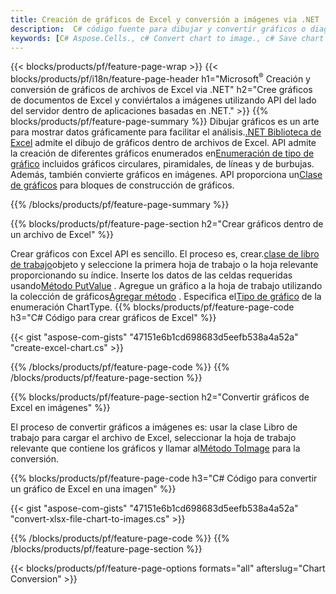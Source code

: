 ```yaml
---
title: Creación de gráficos de Excel y conversión a imágenes via .NET
description:  C# código fuente para dibujar y convertir gráficos o diagramas en Microsoft Excel usando la biblioteca .NET.
keywords: [C# Aspose.Cells., c# Convert chart to image., c# Save chart to image., c# chart to image., create charts in c#., insert charts in c#., manage charts in c#]
---
```

{{< blocks/products/pf/feature-page-wrap >}}
{{< blocks/products/pf/i18n/feature-page-header h1="Microsoft<sup>&reg;</sup> Creación y conversión de gráficos de archivos de Excel via .NET" h2="Cree gráficos de documentos de Excel y conviértalos a imágenes utilizando API del lado del servidor dentro de aplicaciones basadas en .NET." >}}
{{% blocks/products/pf/feature-page-summary %}}
 Dibujar gráficos es un arte para mostrar datos gráficamente para facilitar el análisis.[.NET Biblioteca de Excel](/cells/es/net/) admite el dibujo de gráficos dentro de archivos de Excel. API admite la creación de diferentes gráficos enumerados en[Enumeración de tipo de gráfico](https://reference.aspose.com/cells/net/aspose.cells.charts/charttype) incluidos gráficos circulares, piramidales, de líneas y de burbujas. Además, también convierte gráficos en imágenes. API proporciona un[Clase de gráficos](https://reference.aspose.com/cells/net/aspose.cells.charts) para bloques de construcción de gráficos.

{{% /blocks/products/pf/feature-page-summary %}}

{{% blocks/products/pf/feature-page-section h2="Crear gráficos dentro de un archivo de Excel" %}}

 Crear gráficos con Excel API es sencillo. El proceso es, crear.[clase de libro de trabajo](https://reference.aspose.com/cells/net/aspose.cells/workbook)objeto y seleccione la primera hoja de trabajo o la hoja relevante proporcionando su índice. Inserte los datos de las celdas requeridas usando[Método PutValue](https://reference.aspose.com/cells/net/aspose.cells/cell/methods/putvalue/index) . Agregue un gráfico a la hoja de trabajo utilizando la colección de gráficos[Agregar método](https://reference.aspose.com/cells/net/aspose.cells.charts/chartcollection/methods/add) . Especifica el[Tipo de gráfico](https://reference.aspose.com/cells/net/aspose.cells.charts/charttype) de la enumeración ChartType.
{{% blocks/products/pf/feature-page-code h3="C# Código para crear gráficos de Excel" %}}

{{< gist "aspose-com-gists" "47151e6b1cd698683d5eefb538a4a52a" "create-excel-chart.cs" >}}

{{% /blocks/products/pf/feature-page-code %}}
{{% /blocks/products/pf/feature-page-section %}}


{{% blocks/products/pf/feature-page-section h2="Convertir gráficos de Excel en imágenes" %}}

 El proceso de convertir gráficos a imágenes es: usar la clase Libro de trabajo para cargar el archivo de Excel, seleccionar la hoja de trabajo relevante que contiene los gráficos y llamar al[Método ToImage](https://reference.aspose.com/cells/net/aspose.cells.charts.chart/toimage/methods/7) para la conversión.

{{% blocks/products/pf/feature-page-code h3="C# Código para convertir un gráfico de Excel en una imagen" %}}

{{< gist "aspose-com-gists" "47151e6b1cd698683d5eefb538a4a52a" "convert-xlsx-file-chart-to-images.cs" >}}

{{% /blocks/products/pf/feature-page-code %}}
{{% /blocks/products/pf/feature-page-section %}}

{{< blocks/products/pf/feature-page-options formats="all" afterslug="Chart Conversion" >}}

